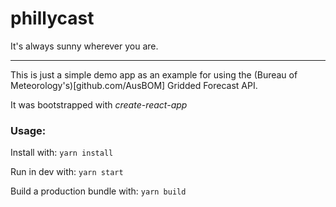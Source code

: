 # phillycast

It's always sunny wherever you are.

---

This is just a simple demo app as an example for using the (Bureau of Meteorology's)[github.com/AusBOM] Gridded Forecast API.

It was bootstrapped with _create-react-app_

### Usage:

Install with:
`yarn install`

Run in dev with:
`yarn start`

Build a production bundle with:
`yarn build`
